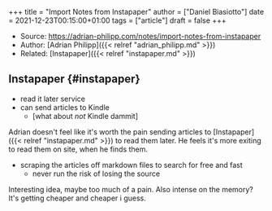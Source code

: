 +++
title = "Import Notes from Instapaper"
author = ["Daniel Biasiotto"]
date = 2021-12-23T00:15:00+01:00
tags = ["article"]
draft = false
+++

-   Source: <https://adrian-philipp.com/notes/import-notes-from-instapaper>
-   Author: [Adrian Philipp]({{< relref "adrian_philipp.md" >}})
-   Related: [Instapaper]({{< relref "instapaper.md" >}})


## Instapaper {#instapaper}

-   read it later service
-   can send articles to Kindle
    -   [what about _not_ Kindle dammit]

Adrian doesn't feel like it's worth the pain sending articles to [Instapaper]({{< relref "instapaper.md" >}}) to  read them later. He feels it's more exiting to read them on site, when he finds them.

-   scraping the articles off markdown files to search for free and fast
    -   never run the risk of losing the source

Interesting idea, maybe too much of a pain. Also intense on the memory? It's getting cheaper and cheaper i guess.